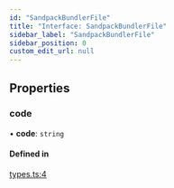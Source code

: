 ```yaml
---
id: "SandpackBundlerFile"
title: "Interface: SandpackBundlerFile"
sidebar_label: "SandpackBundlerFile"
sidebar_position: 0
custom_edit_url: null
---
```


## Properties

### code

• **code**: `string`

#### Defined in

[types.ts:4](https://github.com/codesandbox/sandpack/blob/443abe8/sandpack-client/src/types.ts#L4)
